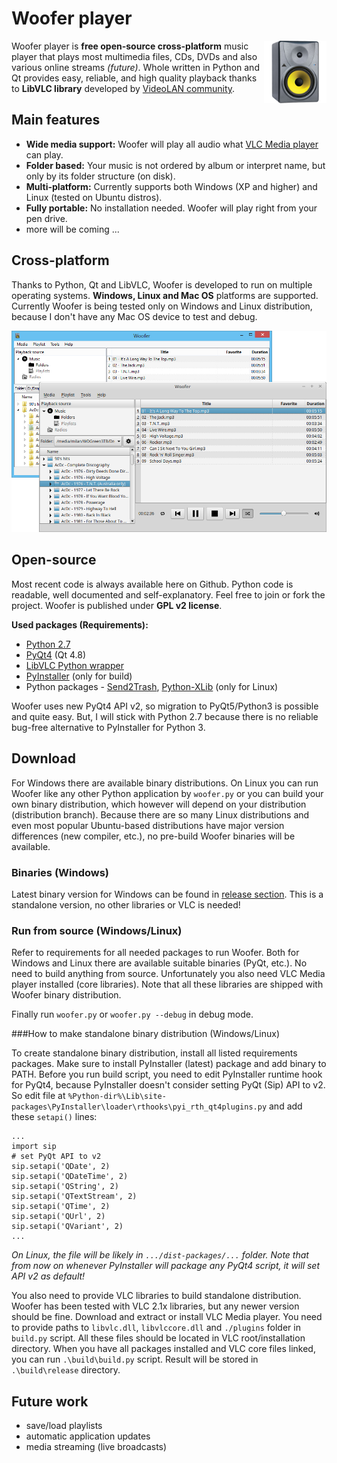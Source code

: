 # Woofer player

<img height="100px" align="right" src="icons/app_icon.png">Woofer player is **free open-source cross-platform** music player that plays most multimedia files, CDs, DVDs and also various online streams *(future)*. Whole written in Python and Qt provides easy, reliable, and high quality playback thanks to **LibVLC library** developed by [VideoLAN community](http://www.videolan.org/vlc/libvlc.html "").

## Main features

- **Wide media support:** Woofer will play all audio what [VLC Media player](http://www.videolan.org/vlc/features.php?cat=audio "") can play.
- **Folder based:** Your music is not ordered by album or interpret name, but only by its folder structure (on disk).
- **Multi-platform:** Currently supports both Windows (XP and higher) and Linux (tested on Ubuntu distros).
- **Fully portable:** No installation needed. Woofer will play right from your pen drive. 
- more will be coming ...

## Cross-platform

Thanks to Python, Qt and LibVLC, Woofer is developed to run on multiple operating systems. **Windows, Linux and Mac OS** platforms are supported. Currently Woofer is being tested only on Windows and Linux distribution, because I don't have any Mac OS device to test and debug. 

<div align="center"><img style="max-width:100p;height:auto;" src="doc/img/woofer-mp.jpg"></div>

## Open-source

Most recent code is always available here on Github. Python code is readable, well documented and self-explanatory. Feel free to join or fork the project. Woofer is published under **GPL v2 license**.

**Used packages (Requirements):**

- [Python 2.7](https://www.python.org/downloads/)
- [PyQt4](http://www.riverbankcomputing.co.uk/software/pyqt/download) (Qt 4.8)
- [LibVLC Python wrapper](https://wiki.videolan.org/Python_bindings/)
- [PyInstaller](https://github.com/pyinstaller/pyinstaller/wiki) (only for build)
- Python packages - [Send2Trash](https://pypi.python.org/pypi/Send2Trash), [Python-XLib](http://python-xlib.sourceforge.net/) (only for Linux)

Woofer uses new PyQt4 API v2, so migration to PyQt5/Python3 is possible and quite easy. But, I will stick with Python 2.7 because there is no reliable bug-free alternative to PyInstaller for Python 3.

## Download

For Windows there are available binary distributions. On Linux you can run Woofer like any other Python application by `woofer.py` or you can build your own binary distribution, which however will depend on your distribution (distribution branch). Because there are so many Linux distributions and even most popular Ubuntu-based distributions have major version differences (new compiler, etc.), no pre-build Woofer binaries will be available. 

### Binaries (Windows)

Latest binary version for Windows can be found in [release section](https://github.com/m1lhaus/woofer/releases). This is a standalone version, no other libraries or VLC is needed!

### Run from source (Windows/Linux)

Refer to requirements for all needed packages to run Woofer. Both for Windows and Linux there are available suitable binaries (PyQt, etc.). No need to build anything from source. Unfortunately you also need VLC Media player installed (core libraries). Note that all these libraries are shipped with Woofer binary distribution.

Finally run `woofer.py` or `woofer.py --debug` in debug mode. 

###How to make standalone binary distribution (Windows/Linux)

To create standalone binary distribution, install all listed requirements packages. Make sure to install PyInstaller (latest) package and add binary to PATH. Before you run build script, you need to edit PyInstaller runtime hook for PyQt4, because PyInstaller doesn't consider setting PyQt (Sip) API to v2. So edit file at `%Python-dir%\Lib\site-packages\PyInstaller\loader\rthooks\pyi_rth_qt4plugins.py` and add these `setapi()` lines:

	...
	import sip
	# set PyQt API to v2
	sip.setapi('QDate', 2)
	sip.setapi('QDateTime', 2)
	sip.setapi('QString', 2)
	sip.setapi('QTextStream', 2)
	sip.setapi('QTime', 2)
	sip.setapi('QUrl', 2)
	sip.setapi('QVariant', 2) 
	...   

*On Linux, the file will be likely in `.../dist-packages/...` folder. Note that from now on whenever PyInstaller will package any PyQt4 script, it will set API v2 as default!* 

You also need to provide VLC libraries to build standalone distribution. Woofer has been tested with VLC 2.1x libraries, but any newer version should be fine. Download and extract or install VLC Media player. You need to provide paths to `libvlc.dll`, `libvlccore.dll` and `./plugins` folder in `build.py` script. All these files should be located in VLC root/installation directory. When you have all packages installed and VLC core files linked, you can run `.\build\build.py` script. Result will be stored in `.\build\release` directory.

## Future work

- save/load playlists
- automatic application updates
- media streaming (live broadcasts)
